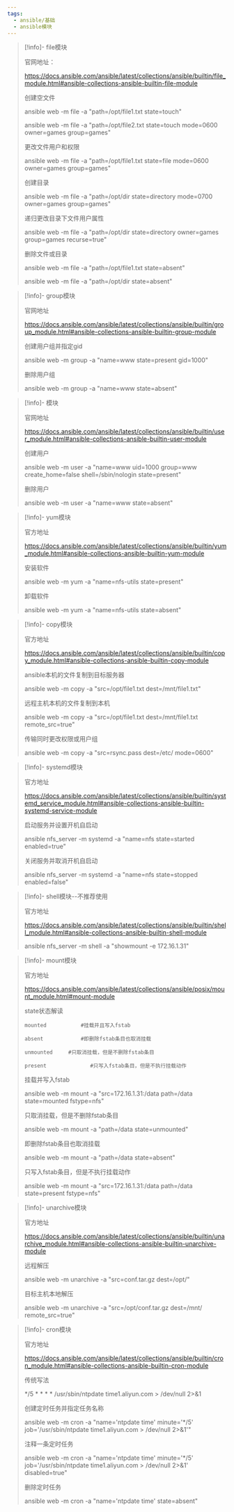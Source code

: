 ```yaml
---
tags:
  - ansible/基础
  - ansible模块
---
```


> [!info]- file模块
> 
> 
> 官网地址：
> 
> https://docs.ansible.com/ansible/latest/collections/ansible/builtin/file_module.html#ansible-collections-ansible-builtin-file-module
> 
> 创建空文件
> 
> ansible web -m file -a "path=/opt/file1.txt state=touch"
> 
> ansible web -m file -a "path=/opt/file2.txt state=touch mode=0600 owner=games group=games"
> 
> 更改文件用户和权限
> 
> ansible web -m file -a "path=/opt/file1.txt state=file mode=0600 owner=games group=games"
> 
> 创建目录
> 
> ansible web -m file -a "path=/opt/dir state=directory mode=0700 owner=games group=games"
> 
> 递归更改目录下文件用户属性
> 
> ansible web -m file -a "path=/opt/dir state=directory owner=games group=games recurse=true"
> 
> 删除文件或目录
> 
> ansible web -m file -a "path=/opt/file1.txt state=absent"
> 
> ansible web -m file -a "path=/opt/dir state=absent"

> [!info]- group模块
> 
> 
> 官网地址
> 
> https://docs.ansible.com/ansible/latest/collections/ansible/builtin/group_module.html#ansible-collections-ansible-builtin-group-module
> 
> 创建用户组并指定gid
> 
> ansible web -m group -a "name=www state=present gid=1000"
> 
> 删除用户组
> 
> ansible web -m group -a "name=www state=absent"

> [!info]- 模块
> 
> 
> 官网地址
> 
> https://docs.ansible.com/ansible/latest/collections/ansible/builtin/user_module.html#ansible-collections-ansible-builtin-user-module
> 
> 创建用户
> 
> ansible web -m user -a "name=www uid=1000 group=www create_home=false shell=/sbin/nologin state=present"
> 
> 删除用户
> 
> ansible web -m user -a "name=www state=absent"

> [!info]- yum模块
> 
> 
> 官方地址
> 
> https://docs.ansible.com/ansible/latest/collections/ansible/builtin/yum_module.html#ansible-collections-ansible-builtin-yum-module
> 
> 安装软件
> 
> ansible web -m yum -a "name=nfs-utils state=present"
> 
> 卸载软件
> 
> ansible web -m yum -a "name=nfs-utils state=absent"

> [!info]- copy模块
> 
> 
> 官方地址
> 
> https://docs.ansible.com/ansible/latest/collections/ansible/builtin/copy_module.html#ansible-collections-ansible-builtin-copy-module
> 
> ansible本机的文件复制到目标服务器
> 
> ansible web -m copy -a "src=/opt/file1.txt dest=/mnt/file1.txt"
> 
> 远程主机本机的文件复制到本机
> 
> ansible web -m copy -a "src=/opt/file1.txt dest=/mnt/file1.txt remote_src=true"
> 
> 传输同时更改权限或用户组
> 
> ansible web -m copy -a "src=rsync.pass dest=/etc/ mode=0600"

> [!info]- systemd模块
> 
> 官方地址
> 
> https://docs.ansible.com/ansible/latest/collections/ansible/builtin/systemd_service_module.html#ansible-collections-ansible-builtin-systemd-service-module
> 
> 启动服务并设置开机自启动
> 
> ansible nfs_server -m systemd -a "name=nfs state=started enabled=true"
> 
> 关闭服务并取消开机自启动
> 
> ansible nfs_server -m systemd -a "name=nfs state=stopped enabled=false"

> [!info]- shell模块--不推荐使用
> 
> 官方地址
> 
> https://docs.ansible.com/ansible/latest/collections/ansible/builtin/shell_module.html#ansible-collections-ansible-builtin-shell-module
> 
> ansible nfs_server -m shell -a "showmount -e 172.16.1.31"

> [!info]- mount模块
> 
> 
> 官方地址
> 
> https://docs.ansible.com/ansible/latest/collections/ansible/posix/mount_module.html#mount-module
> 
> state状态解读
> 
> ```shell
> mounted			#挂载并且写入fstab
> 
> absent 			#即删除fstab条目也取消挂载
> 
> ```
> 
> 
> ```shell
> unmounted		#只取消挂载，但是不删除fstab条目
> 
> present 		       #只写入fstab条目，但是不执行挂载动作
> ```
> 
> 挂载并写入fstab
> 
> ansible web -m mount -a "src=172.16.1.31:/data path=/data state=mounted fstype=nfs"
> 
> 只取消挂载，但是不删除fstab条目
> 
> ansible web -m mount -a "path=/data state=unmounted"
> 
> 即删除fstab条目也取消挂载
> 
> ansible web -m mount -a "path=/data state=absent"
> 
> 只写入fstab条目，但是不执行挂载动作
> 
> ansible web -m mount -a "src=172.16.1.31:/data path=/data state=present fstype=nfs"

> [!info]- unarchive模块
> 
> 
> 官方地址
> 
> https://docs.ansible.com/ansible/latest/collections/ansible/builtin/unarchive_module.html#ansible-collections-ansible-builtin-unarchive-module
> 
> 远程解压
> 
> ansible web -m unarchive -a "src=conf.tar.gz dest=/opt/"
> 
> 目标主机本地解压
> 
> ansible web -m unarchive -a "src=/opt/conf.tar.gz dest=/mnt/ remote_src=true"

> [!info]- cron模块
> 
> 官方地址
> 
> https://docs.ansible.com/ansible/latest/collections/ansible/builtin/cron_module.html#ansible-collections-ansible-builtin-cron-module
> 
> 传统写法
> 
> */5 * * * * /usr/sbin/ntpdate time1.aliyun.com > /dev/null 2>&1
> 
> 创建定时任务并指定任务名称
> 
> ansible web -m cron -a "name='ntpdate time' minute='*/5' job='/usr/sbin/ntpdate time1.aliyun.com > /dev/null 2>&1'"
> 
> 注释一条定时任务
> 
> ansible web -m cron -a "name='ntpdate time' minute='*/5' job='/usr/sbin/ntpdate time1.aliyun.com > /dev/null 2>&1' disabled=true"
> 
> 删除定时任务
> 
> ansible web -m cron -a "name='ntpdate time' state=absent"
